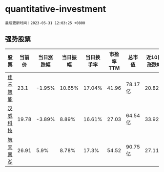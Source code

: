 # quantitative-investment

`最后更新时间：2023-05-31 12:03:25 +0800`

## 强势股票

|股票|当前价|当日涨跌幅|当日振幅|当日换手率|市盈率TTM|总市值|近10日涨跌幅|
|----|----|----|----|----|----|----|----|
|[佳禾智能](https://xueqiu.com/S/SZ300793)|23.1|-1.95%|10.65%|17.04%|41.96|78.17亿|20.82%|
|[汉威科技](https://xueqiu.com/S/SZ300007)|19.78|-3.89%|8.89%|16.61%|27.03|64.54亿|33.92%|
|[航天南湖](https://xueqiu.com/S/SH688552)|26.91|5.9%|8.78%|17.3%|54.52|90.75亿|27.11%|

